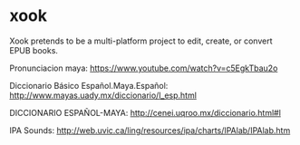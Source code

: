 # xook
Xook pretends to be a multi-platform project to edit, create, or convert EPUB books.

Pronunciacion maya:
https://www.youtube.com/watch?v=c5EgkTbau2o

Diccionario Básico Español.Maya.Español:
http://www.mayas.uady.mx/diccionario/l_esp.html

DICCIONARIO ESPAÑOL-MAYA:
http://cenei.uqroo.mx/diccionario.html#l

IPA Sounds:
http://web.uvic.ca/ling/resources/ipa/charts/IPAlab/IPAlab.htm
